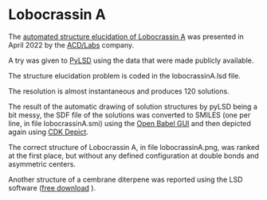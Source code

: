 # Lobocrassin A

The [automated structure elucidation of Lobocrassin A](https://www.acdlabs.com/comm/elucidation/)
was presented in April 2022 by the [ACD/Labs](https://www.acdlabs.com) company.

A try was given to [PyLSD](https://nuzillard.github.io/PyLSD) using the data that were made publicly available.

The structure elucidation problem is coded in the lobocrassinA.lsd file.

The resolution is almost instantaneous and produces 120 solutions.

The result of the automatic drawing of solution structures by pyLSD being a bit messy,
the SDF file of the solutions was converted to SMILES (one per line, in file lobocrassinA.smi)
using the [Open Babel GUI](https://openbabel.org/docs/current/GUI/GUI.html)
and then depicted again using [CDK Depict](https://www.simolecule.com/cdkdepict/depict.html).

The correct structure of Lobocrassin A, in file lobocrassinA.png, was ranked at the first place,
but without any defined configuration at double bonds and asymmetric centers.

Another structure of a cembrane diterpene was reported using the LSD software 
([free download](http://bbp4b.litbang.kkp.go.id/squalen-bulletin/index.php/squalen/article/view/177/pdf) ).
